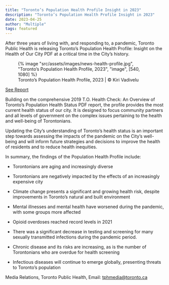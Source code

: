 ```yaml
---
title: "Toronto’s Population Health Profile Insight in 2023"
description: "Toronto’s Population Health Profile Insight in 2023"
date: 2023-04-25
author: "Multiple"
tags: featured
---
```


After three years of living with, and responding to, a pandemic, Toronto Public Health is releasing Toronto’s Population Health Profile: Insight on the Health of Our City PDF at a critical time in the City’s history.

<!-- excerpt -->

<figure>
{% image "src/assets/images/news-health-profile.jpg", "Toronto’s Population Health Profile, 2023", "image", [540, 1080] %}
<figcaption>Toronto’s Population Health Profile, 2023 | © Kiri Vadivelu</figcaption>
</figure>

[See Report](https://kiri-vadivelu.ca/assets/docs/Torontos-Population-Health-Profile-2023.pdf)

Building on the comprehensive 2019 T.O. Health Check: An Overview of Toronto’s Population Health Status PDF report, the profile provides the most current health status of our city. It is designed to focus community partners and all levels of government on the complex issues pertaining to the health and well-being of Torontonians.

Updating the City’s understanding of Toronto’s health status is an important step towards assessing the impacts of the pandemic on the City’s well-being and will inform future strategies and decisions to improve the health of residents and to reduce health inequities.

In summary, the findings of the Population Health Profile include:

- Torontonians are aging and increasingly diverse

- Torontonians are negatively impacted by the effects of an increasingly expensive city

- Climate change presents a significant and growing health risk, despite improvements in Toronto’s natural and built environment

- Mental illnesses and mental health have worsened during the pandemic, with some groups more affected

- Opioid overdoses reached record levels in 2021

- There was a significant decrease in testing and screening for many sexually transmitted infections during the pandemic period.

- Chronic disease and its risks are increasing, as is the number of Torontonians who are overdue for health screening

- Infectious diseases will continue to emerge globally, presenting threats to Toronto’s population

Media Relations, Toronto Public Health, Email: tphmedia@toronto.ca
